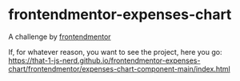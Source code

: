 # frontendmentor-expenses-chart
A challenge by [frontendmentor](https://www.frontendmentor.io)

If, for whatever reason, you want to see the project, here you go:
https://that-1-js-nerd.github.io/frontendmentor-expenses-chart/frontendmentor/expenses-chart-component-main/index.html
